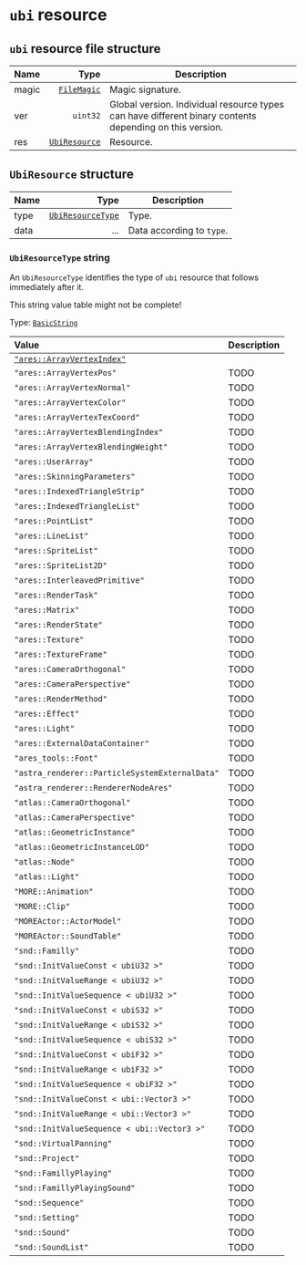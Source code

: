 # `ubi` resource

## `ubi` resource file structure

| Name | Type | Description |
| :-- | --: | --- |
| magic | [`FileMagic`](../base.md#filemagic-string) | Magic signature. |
| ver | `uint32` | Global version. Individual resource types can have different binary contents depending on this version. |
| res | [`UbiResource`](#ubiresource-structure) | Resource. |

## `UbiResource` structure

| Name | Type | Description |
| :-- | --: | --- |
| type | [`UbiResourceType`](#ubiresourcetype-string) | Type. |
| data | ... | Data according to `type`. |

### `UbiResourceType` string

An `UbiResourceType` identifies the type of `ubi` resource that follows immediately after it.

This string value table might not be complete!

Type: [`BasicString`](../base.md#basicstring-structure)

| Value | Description |
| :-- | --- |
| [`"ares::ArrayVertexIndex"`](./ares-arrayvertexindex.md) |  |
| `"ares::ArrayVertexPos"` | TODO |
| `"ares::ArrayVertexNormal"` | TODO |
| `"ares::ArrayVertexColor"` | TODO |
| `"ares::ArrayVertexTexCoord"` | TODO |
| `"ares::ArrayVertexBlendingIndex"` | TODO |
| `"ares::ArrayVertexBlendingWeight"` | TODO |
| `"ares::UserArray"` | TODO |
| `"ares::SkinningParameters"` | TODO |
| `"ares::IndexedTriangleStrip"` | TODO |
| `"ares::IndexedTriangleList"` | TODO |
| `"ares::PointList"` | TODO |
| `"ares::LineList"` | TODO |
| `"ares::SpriteList"` | TODO |
| `"ares::SpriteList2D"` | TODO |
| `"ares::InterleavedPrimitive"` | TODO |
| `"ares::RenderTask"` | TODO |
| `"ares::Matrix"` | TODO |
| `"ares::RenderState"` | TODO |
| `"ares::Texture"` | TODO |
| `"ares::TextureFrame"` | TODO |
| `"ares::CameraOrthogonal"` | TODO |
| `"ares::CameraPerspective"` | TODO |
| `"ares::RenderMethod"` | TODO |
| `"ares::Effect"` | TODO |
| `"ares::Light"` | TODO |
| `"ares::ExternalDataContainer"` | TODO |
| `"ares_tools::Font"` | TODO |
| `"astra_renderer::ParticleSystemExternalData"` | TODO |
| `"astra_renderer::RendererNodeAres"` | TODO |
| `"atlas::CameraOrthogonal"` | TODO |
| `"atlas::CameraPerspective"` | TODO |
| `"atlas::GeometricInstance"` | TODO |
| `"atlas::GeometricInstanceLOD"` | TODO |
| `"atlas::Node"` | TODO |
| `"atlas::Light"` | TODO |
| `"MORE::Animation"` | TODO |
| `"MORE::Clip"` | TODO |
| `"MOREActor::ActorModel"` | TODO |
| `"MOREActor::SoundTable"` | TODO |
| `"snd::Familly"` | TODO |
| `"snd::InitValueConst < ubiU32 >"` | TODO |
| `"snd::InitValueRange < ubiU32 >"` | TODO |
| `"snd::InitValueSequence < ubiU32 >"` | TODO |
| `"snd::InitValueConst < ubiS32 >"` | TODO |
| `"snd::InitValueRange < ubiS32 >"` | TODO |
| `"snd::InitValueSequence < ubiS32 >"` | TODO |
| `"snd::InitValueConst < ubiF32 >"` | TODO |
| `"snd::InitValueRange < ubiF32 >"` | TODO |
| `"snd::InitValueSequence < ubiF32 >"` | TODO |
| `"snd::InitValueConst < ubi::Vector3 >"` | TODO |
| `"snd::InitValueRange < ubi::Vector3 >"` | TODO |
| `"snd::InitValueSequence < ubi::Vector3 >"` | TODO |
| `"snd::VirtualPanning"` | TODO |
| `"snd::Project"` | TODO |
| `"snd::FamillyPlaying"` | TODO |
| `"snd::FamillyPlayingSound"` | TODO |
| `"snd::Sequence"` | TODO |
| `"snd::Setting"` | TODO |
| `"snd::Sound"` | TODO |
| `"snd::SoundList"` | TODO |
